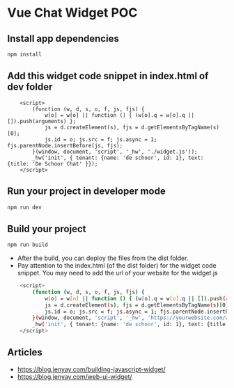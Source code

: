 # Vue Chat Widget POC

## Install app dependencies
```bash
npm install
```

## Add this widget code snippet in index.html of dev folder 
```
    <script> 
        (function (w, d, s, o, f, js, fjs) {
            w[o] = w[o] || function () { (w[o].q = w[o].q || []).push(arguments) };
            js = d.createElement(s), fjs = d.getElementsByTagName(s)[0];
            js.id = o; js.src = f; js.async = 1; fjs.parentNode.insertBefore(js, fjs);
        }(window, document, 'script', '_hw', './widget.js'));
        _hw('init', { tenant: {name: 'de schoor', id: 1}, text: {title: 'De Schoor Chat' }});
    </script>
```

## Run your project in developer mode
```bash
npm run dev
```

## Build your project
```bash
npm run build
```
- After the build, you can deploy the files from the dist folder. 
- Pay attention to the index.html (of the dist folder) for the widget code snippet. You may need to add the url of your website for the widget.js

```bash
    <script> 
        (function (w, d, s, o, f, js, fjs) {
            w[o] = w[o] || function () { (w[o].q = w[o].q || []).push(arguments) };
            js = d.createElement(s), fjs = d.getElementsByTagName(s)[0];
            js.id = o; js.src = f; js.async = 1; fjs.parentNode.insertBefore(js, fjs);
        }(window, document, 'script', '_hw', 'https://yourwebsite.com/widget.js'));
        _hw('init', { tenant: {name: 'de schoor', id: 1}, text: {title: 'De Schoor Chat' }});
    </script>
```

## Articles

- https://blog.jenyay.com/building-javascript-widget/
- https://blog.jenyay.com/web-ui-widget/


